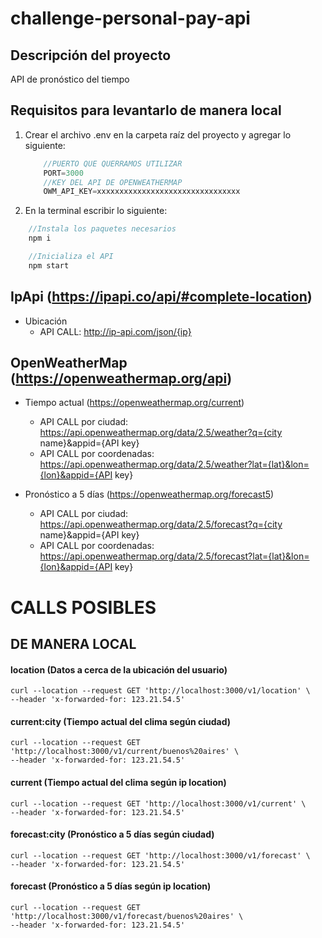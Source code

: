 # challenge-personal-pay-api

## Descripción del proyecto
API de pronóstico del tiempo


## Requisitos para levantarlo de manera local
1. Crear el archivo .env en la carpeta raíz del proyecto y agregar lo siguiente:
    ```js
        //PUERTO QUE QUERRAMOS UTILIZAR
        PORT=3000
        //KEY DEL API DE OPENWEATHERMAP
        OWM_API_KEY=xxxxxxxxxxxxxxxxxxxxxxxxxxxxxxxx
    ```
2. En la terminal escribir lo siguiente:
```js
    //Instala los paquetes necesarios
    npm i
```
```js
    //Inicializa el API
    npm start
```



## IpApi (https://ipapi.co/api/#complete-location)
- Ubicación
    - API CALL: http://ip-api.com/json/{ip}


## OpenWeatherMap (https://openweathermap.org/api)
- Tiempo actual  (https://openweathermap.org/current)
    - API CALL por ciudad: https://api.openweathermap.org/data/2.5/weather?q={city name}&appid={API key}
    - API CALL por coordenadas: https://api.openweathermap.org/data/2.5/weather?lat={lat}&lon={lon}&appid={API key}

- Pronóstico a 5 días (https://openweathermap.org/forecast5)
    - API CALL por ciudad: https://api.openweathermap.org/data/2.5/forecast?q={city name}&appid={API key}
    - API CALL por coordenadas: https://api.openweathermap.org/data/2.5/forecast?lat={lat}&lon={lon}&appid={API key}



# CALLS POSIBLES

## DE MANERA LOCAL

#### location (Datos a cerca de la ubicación del usuario)
```
curl --location --request GET 'http://localhost:3000/v1/location' \
--header 'x-forwarded-for: 123.21.54.5'
```
#### current:city (Tiempo actual del clima según ciudad)
```
curl --location --request GET 'http://localhost:3000/v1/current/buenos%20aires' \
--header 'x-forwarded-for: 123.21.54.5'
```
#### current (Tiempo actual del clima según ip location)
```
curl --location --request GET 'http://localhost:3000/v1/current' \
--header 'x-forwarded-for: 123.21.54.5'
```
#### forecast:city (Pronóstico a 5 días según ciudad)
```
curl --location --request GET 'http://localhost:3000/v1/forecast' \
--header 'x-forwarded-for: 123.21.54.5'
```
#### forecast (Pronóstico a 5 días según ip location)
```
curl --location --request GET 'http://localhost:3000/v1/forecast/buenos%20aires' \
--header 'x-forwarded-for: 123.21.54.5'
```

